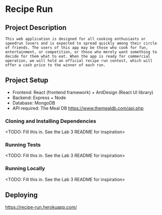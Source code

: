 # Recipe Run
        
## Project Description
    This web application is designed for all cooking enthusiasts or speedrun lovers and is expected to spread quickly among their circle of friends. The users of this app may be those who cook for fun, entertainment, or competition, or those who merely want something to decide for them what to eat. When the app is ready for commercial operation, we will hold an official recipe run contest, which will offer a cash price to the winner of each run.

## Project Setup
  - Frontend: React (frontend framework) + AntDesign (React UI library)
  - Backend: Express + Node
  - Database: MongoDB
  - API required: The Meal DB https://www.themealdb.com/api.php 

### Cloning and Installing Dependencies

<TODO: Fill this in.  See the Lab 3 README for inspiration>

### Running Tests

<TODO: Fill this in.  See the Lab 3 README for inspiration>

### Running Locally

<TODO: Fill this in.  See the Lab 3 README for inspiration>

## Deploying
https://recipe-run.herokuapp.com/
